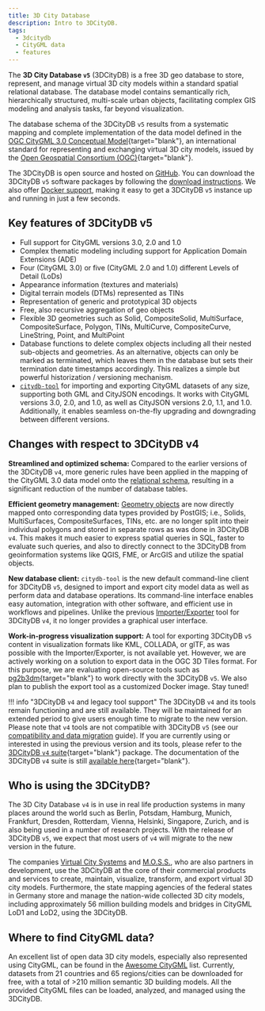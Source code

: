 ```yaml
---
title: 3D City Database
description: Intro to 3DCityDB.
tags:
  - 3dcitydb
  - CityGML data
  - features
---
```


The **3D City Database `v5`** (3DCityDB) is a free 3D geo database to store, represent, and manage
virtual 3D city models within a standard spatial relational database. The database model contains
semantically rich, hierarchically structured, multi-scale urban objects, facilitating complex GIS
modeling and analysis tasks, far beyond visualization.

The database schema of the 3DCityDB `v5` results from a systematic mapping and complete implementation
of the data model defined in the [OGC CityGML 3.0 Conceptual Model](https://www.ogc.org/standard/citygml/){target="blank"},
an international standard for representing and exchanging virtual 3D city models, issued by the
[Open Geospatial Consortium (OGC)](https://www.ogc.org/){target="blank"}.

The 3DCityDB is open source and hosted on [GitHub](https://github.com/3dcitydb). You can download the 3DCityDB `v5`
software packages by following the [download instructions](../download.md). We also offer
[Docker support](../first-steps/docker.md), making it easy to get a 3DCityDB `v5` instance up and running
in just a few seconds.

## Key features of 3DCityDB v5

- Full support for CityGML versions 3.0, 2.0 and 1.0
- Complex thematic modeling including support for Application Domain Extensions (ADE)
- Four (CityGML 3.0) or five (CityGML 2.0 and 1.0) different Levels of Detail (LoDs)
- Appearance information (textures and materials)
- Digital terrain models (DTMs) represented as TINs
- Representation of generic and prototypical 3D objects
- Free, also recursive aggregation of geo objects
- Flexible 3D geometries such as Solid, CompositeSolid, MultiSurface, CompositeSurface,
  Polygon, TINs, MultiCurve, CompositeCurve, LineString, Point, and MultiPoint
- Database functions to delete complex objects including all their nested
  sub-objects and geometries. As an alternative, objects can only be marked as terminated,
  which leaves them in the database but sets their termination date timestamps accordingly.
  This realizes a simple but powerful historization / versioning mechanism.
- [`citydb-tool`](../citydb-tool/index.md) for importing and exporting CityGML datasets of any size, supporting both
  GML and CityJSON encodings. It works with CityGML versions 3.0, 2.0, and 1.0, as well as CityJSON versions 2.0, 1.1,
  and 1.0. Additionally, it enables seamless on-the-fly upgrading and downgrading between different versions.

## Changes with respect to 3DCityDB v4

**Streamlined and optimized schema:** Compared to the earlier versions of the 3DCityDB `v4`, more generic rules have been
applied in the mapping of the CityGML 3.0 data model onto the [relational schema](relational-schema.md),
resulting in a significant reduction of the number of database tables.

**Efficient geometry management:** [Geometry objects](geometry-module.md) are now directly mapped onto corresponding
data types provided by PostGIS; i.e., Solids, MultiSurfaces, CompositeSurfaces, TINs, etc. are no longer
split into their individual polygons and stored in separate rows as was done in 3DCityDB `v4`.
This makes it much easier to express spatial queries in SQL, faster to evaluate such queries,
and also to directly connect to the 3DCityDB from geoinformation systems
like QGIS, FME, or ArcGIS and utilize the spatial objects.

**New database client:** `citydb-tool` is the new default command-line client for 3DCityDB `v5`, designed to import and
export city model data as well as perform data and database operations. Its command-line interface
enables easy automation, integration with other software, and efficient use in workflows and pipelines.
Unlike the previous [Importer/Exporter](https://github.com/3dcitydb/importer-exporter) tool for 3DCityDB `v4`, it no
longer provides a graphical user interface.

**Work-in-progress visualization support:** A tool for exporting 3DCityDB `v5` content in visualization formats like KML,
COLLADA, or glTF, as was possible with the Importer/Exporter, is not available yet. However, we are actively working on
a solution to export data in the OGC 3D Tiles format. For this purpose, we are
evaluating open-source tools such as [pg2b3dm](https://github.com/Geodan/pg2b3dm){target="blank"}
to work directly with the 3DCityDB `v5`. We also plan to publish the export tool as a customized Docker image.
Stay tuned!

!!! info "3DCityDB `v4` and legacy tool support"
    The 3DCityDB `v4` and its tools remain functioning and are still available. They will be maintained for an extended
    period to give users enough time to migrate to the new version. Please note that `v4` tools are not compatible with
    3DCityDB `v5` (see our [compatibility and data migration](../compatibility.md) guide).
    If you are currently using or interested in using the previous version and its tools, please refer to the
    [3DCityDB `v4` suite](https://github.com/3dcitydb/3dcitydb-suite){target="blank"} package. The documentation
    of the 3DCityDB `v4` suite is still [available here](https://3dcitydb-docs.readthedocs.io/en/latest/){target="blank"}.

## Who is using the 3DCityDB?

The 3D City Database `v4` is in use in real life production systems in many places around the world
such as Berlin, Potsdam, Hamburg, Munich, Frankfurt, Dresden, Rotterdam, Vienna, Helsinki,
Singapore, Zurich, and is also being used in a number of research projects.
With the release of 3DCityDB `v5`, we expect that most users of `v4` will
migrate to the new version in the future.

The companies [Virtual City Systems](../partners/vcs.md) and [M.O.S.S.](../partners/moss.md),
who are also partners in development, use the 3DCityDB at the core of their
commercial products and services to create, maintain, visualize, transform, and export
virtual 3D city models. Furthermore, the state mapping agencies of the federal states in Germany
store and manage the nation-wide collected 3D city models, including approximately 56 million building models
and bridges in CityGML LoD1 and LoD2, using the 3DCityDB.

## Where to find CityGML data?

An excellent list of open data 3D city models, especially also represented using CityGML,
can be found in the [Awesome CityGML](https://github.com/OloOcki/awesome-citygml) list.
Currently, datasets from 21 countries and 65 regions/cities can be downloaded for free,
with a total of >210 million semantic 3D building models. All the provided CityGML files
can be loaded, analyzed, and managed using the 3DCityDB.
